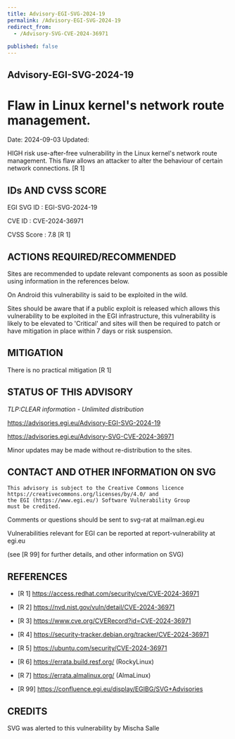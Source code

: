 ```yaml
---
title: Advisory-EGI-SVG-2024-19
permalink: /Advisory-EGI-SVG-2024-19
redirect_from:
  - /Advisory-SVG-CVE-2024-36971
  
published: false
---
```


## Advisory-EGI-SVG-2024-19

# Flaw in Linux kernel's network route management.

Date:        2024-09-03
Updated: 

HIGH risk use-after-free vulnerability in the Linux kernel's network route
management. This flaw allows an attacker to alter the behaviour of certain 
network connections. [R 1]

## IDs AND CVSS SCORE 

EGI SVG ID : EGI-SVG-2024-19
    
CVE ID     : CVE-2024-36971

CVSS Score : 7.8 [R 1]
    

## ACTIONS REQUIRED/RECOMMENDED

Sites are recommended to update relevant components as soon as possible 
using information in the references below.

On Android this vulnerability is said to be exploited in the wild.

Sites should be aware that if a public exploit is released which allows 
this vulnerability to be exploited in the EGI infrastructure, this 
vulnerability is likely to be elevated to 'Critical' and sites will 
then be required to patch or have mitigation in place within 7 days 
or risk suspension. 

## MITIGATION

There is no practical mitigation [R 1]

    
## STATUS OF THIS ADVISORY 
                     
_TLP:CLEAR information - Unlimited distribution_ 

 https://advisories.egi.eu/Advisory-EGI-SVG-2024-19 

 https://advisories.egi.eu/Advisory-SVG-CVE-2024-36971 

Minor updates may be made without re-distribution to the sites.


## CONTACT AND OTHER INFORMATION ON SVG

    This advisory is subject to the Creative Commons licence 
    https://creativecommons.org/licenses/by/4.0/ and
    the EGI (https://www.egi.eu/) Software Vulnerability Group 
    must be credited.

    
Comments or questions should be sent to
	svg-rat at mailman.egi.eu

Vulnerabilities relevant for EGI can be reported at
	report-vulnerability at egi.eu
    
(see [R 99] for further details, and other information on SVG)
    
    
## REFERENCES

- [R 1] <https://access.redhat.com/security/cve/CVE-2024-36971>

- [R 2] <https://nvd.nist.gov/vuln/detail/CVE-2024-36971> 
     
- [R 3] <https://www.cve.org/CVERecord?id=CVE-2024-36971>

- [R 4] <https://security-tracker.debian.org/tracker/CVE-2024-36971> 
    
- [R 5] <https://ubuntu.com/security/CVE-2024-36971>

- [R 6] <https://errata.build.resf.org/>   (RockyLinux)

- [R 7] <https://errata.almalinux.org/>  (AlmaLinux)
    

- [R 99] <https://confluence.egi.eu/display/EGIBG/SVG+Advisories>

## CREDITS 

SVG was alerted to this vulnerability by Mischa Salle 

